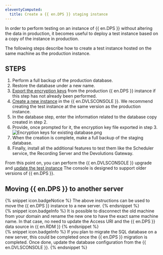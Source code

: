 ```yaml
---
eleventyComputed:
  title: Create a {{ en.DPS }} staging instance
---
```

In order to perform testing on an instance of {{ en.DPS }} without altering the data in production, it becomes useful to deploy a test instance based on a copy of the instance in production.

The following steps describe how to create a test instance hosted on the same machine as the production instance.

## STEPS

1. Perform a full backup of the production database.
1. Restore the database under a new name.
1. [Export the encryption keys](/kb/devolutions-server/how-to-articles/manage-encryption-keys/) from the production {{ en.DPS }} instance if this step has not already been performed.
1. [Create a new instance](/server/installation/create-server-instance/) in the {{ en.DVLSCONSOLE }}. We recommend creating the test instance at the same version as the production instance.
1. In the database step, enter the information related to the database copy created in step 2.
1. Provide, once prompted for it, the encryption key file exported in step 3.  
![Encryption keys for existing database.png](/img/en/kb/KB8113.png)
1. When the creation is complete, make a full backup of the staging database.
1. Finally, install all the additional features to test them like the Scheduler service, the Recording Server and the Devolutions Gateway.  

From this point on, you can perform the {{ en.DVLSCONSOLE }} upgrade and [update the test instance](/server/installation/upgrade-server/) The console is designed to support older versions of {{ en.DPS }}.

## Moving {{ en.DPS }} to another server

{% snippet icon.badgeNotice %}
The above instructions can be used to move the {{ en.DPS }} instance to a new server.
{% endsnippet %}  
{% snippet icon.badgeInfo %}
It is possible to disconnect the old machine from your domain and rename the new one to have the exact same machine name. In that case, no need to update the Access URI and the {{ en.DPS }} data source in {{ en.RDM }}
{% endsnippet %}  
{% snippet icon.badgeInfo %}
If you plan to migrate the SQL database on a new server, this could be completed once the {{ en.DPS }} migration is completed. Once done, update the database configuration from the {{ en.DVLSCONSOLE }}.
{% endsnippet %}